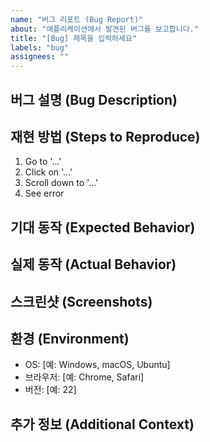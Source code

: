 ```yaml
---
name: "버그 리포트 (Bug Report)"
about: "애플리케이션에서 발견된 버그를 보고합니다."
title: "[Bug] 제목을 입력하세요"
labels: "bug"
assignees: ""
---
```


## 버그 설명 (Bug Description)
<!-- 어떤 문제가 발생했는지 간단히 설명해주세요. -->

## 재현 방법 (Steps to Reproduce)
<!-- 버그를 재현하기 위해 필요한 단계들을 나열해주세요. 예를 들어: -->
1. Go to '...'
2. Click on '...'
3. Scroll down to '...'
4. See error

## 기대 동작 (Expected Behavior)
<!-- 문제 발생 전 예상했던 동작을 설명해주세요. -->

## 실제 동작 (Actual Behavior)
<!-- 실제로 발생한 동작을 설명해주세요. -->

## 스크린샷 (Screenshots)
<!-- 문제가 발생한 화면을 보여주는 스크린샷을 추가해주세요. 필요하다면 여기에 이미지 파일을 끌어다 놓으세요. -->

## 환경 (Environment)
- OS: [예: Windows, macOS, Ubuntu]
- 브라우저: [예: Chrome, Safari]
- 버전: [예: 22]

## 추가 정보 (Additional Context)
<!-- 문제에 대한 추가 정보를 제공해주세요. 필요시, 여기서 자세한 설명을 포함할 수 있습니다. -->

